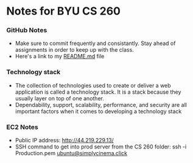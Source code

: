 # Notes for BYU CS 260 #

### GitHub Notes ###
- Make sure to commit frequently and consistantly. Stay ahead of assignments in order to keep up with the class.
- Here's a link to my [README.md](https://github.com/a-vaan/startup/blob/main/README.md) file

### Technology stack ###
- The collection of technologies used to create or deliver a web application is called a technology stack. It is a stack because they usually layer on top of one another.
- Dependability, support, scalability, performance, and security are all important factors when it comes to developing a technology stack

### EC2 Notes ###
- Public IP address: http://44.219.229.13/
- SSH command to get into prod server from the CS 260 folder: ssh -i Production.pem ubuntu@simplycinema.click